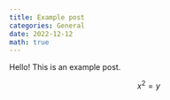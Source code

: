 ```yaml
---
title: Example post
categories: General
date: 2022-12-12
math: true
---
```


Hello! This is an example post.


$$ x^2 = y $$
